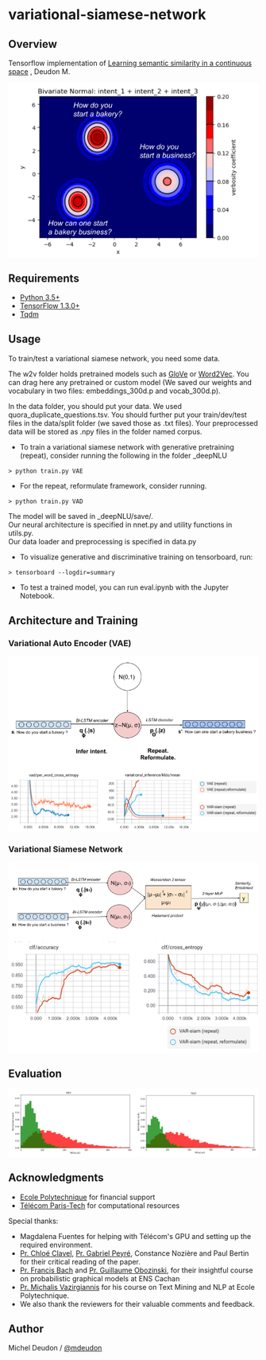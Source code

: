 # variational-siamese-network

## Overview

Tensorflow implementation of [Learning semantic similarity in a continuous space](https://nips.cc/Conferences/2018/Schedule?type=Poster)
, Deudon M.

<img align="center" img src="./img/Gauss.png">

## Requirements

- [Python 3.5+](https://anaconda.org/anaconda/python)
- [TensorFlow 1.3.0+](https://www.tensorflow.org/install/)
- [Tqdm](https://pypi.python.org/pypi/tqdm)

## Usage

To train/test a variational siamese network, you need some data. 

The w2v folder holds pretrained models such as [GloVe](https://nlp.stanford.edu/projects/glove/) or [Word2Vec](https://github.com/mmihaltz/word2vec-GoogleNews-vectors). You can drag here any pretrained or custom model (We saved our weights and vocabulary in two files: embeddings_300d.p and vocab_300d.p).

In the data folder, you should put your data. We used quora_duplicate_questions.tsv. You should further put your train/dev/test files in the data/split folder (we saved those as .txt files). Your preprocessed data will be stored as .npy files in the folder named corpus.

- To train a variational siamese network with generative pretraining (repeat), consider running the following in the folder _deepNLU
```
> python train.py VAE
```
- For the repeat, reformulate framework, consider running.
```
> python train.py VAD
```

The model will be saved in _deepNLU/save/.  <br/>
Our neural architecture is specified in nnet.py and utility functions in utils.py. <br/>
Our data loader and preprocessing is specified in data.py

- To visualize generative and discriminative training on tensorboard, run:
```
> tensorboard --logdir=summary
```

- To test a trained model, you can run eval.ipynb with the Jupyter Notebook.

## Architecture and Training

### Variational Auto Encoder (VAE)

<img align="center" img src="./img/Repeat, Reformulate.png">

<img align="center" img src="./img/tensorboard1.png">

### Variational Siamese Network

<img align="center" img src="./img/Variational_Siamese.png">

<img align="center" img src="./img/tensorboard2.png">

## Evaluation

<img align="center" img src="./img/density.png">

## Acknowledgments

- [Ecole Polytechnique](http://www.polytechnique.edu/) for financial support <br/>
- [Télécom Paris-Tech](https://www.telecom-paristech.org/) for computational resources <br/>

Special thanks: <br/>
- Magdalena Fuentes for helping with Télécom's GPU and setting up the required environment. <br/>
- [Pr. Chloé Clavel](https://clavel.wp.imt.fr/), [Pr. Gabriel Peyré](http://www.gpeyre.com/), Constance Nozière and Paul Bertin for their critical reading of the paper.
- [Pr. Francis Bach](https://www.di.ens.fr/~fbach/) and [Pr. Guillaume Obozinski](http://imagine.enpc.fr/~obozinsg/), for their insightful course on probabilistic graphical models at ENS Cachan
- [Pr. Michalis Vazirgiannis](http://www.lix.polytechnique.fr/Labo/Michalis.Vazirgiannis/) for his course on Text Mining and NLP at Ecole Polytechnique. 
- We also thank the reviewers for their valuable comments and feedback.

## Author
Michel Deudon / [@mdeudon](https://github.com/MichelDeudon)
